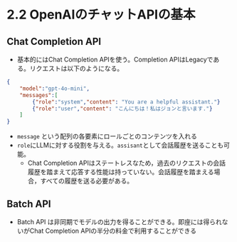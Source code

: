 # 2.2 OpenAIのチャットAPIの基本

## Chat Completion API
- 基本的にはChat Completion APIを使う。Completion APIはLegacyである。リクエストは以下のようになる。

```json
{
    "model":"gpt-4o-mini",
    "messages":[
        {"role":"system","content": "You are a helpful assistant."}
        {"role":"user","content": "こんにちは！私はジョンと言います."}
    ]
}
```
- `message` という配列の各要素にロールごとのコンテンツを入れる
- `role`にLLMに対する役割を与える。`assisant`として会話履歴を送ることも可能。
  - Chat Completion APIはステートレスなため，過去のリクエストの会話履歴を踏まえて応答する性能は持っていない。会話履歴を踏まえる場合，すべての履歴を送る必要がある。
  
## Batch API
- Batch API は非同期でモデルの出力を得ることができる。即座には得られないがChat Completion APIの半分の料金で利用することができる

